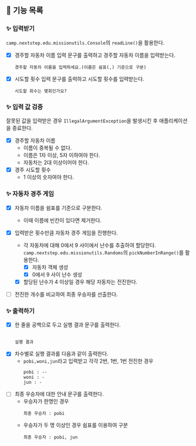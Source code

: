 ## 📝 기능 목록

### ✨ 입력받기

`camp.nextstep.edu.missionutils.Console`의 `readLine()`을 활용한다.

- [x] 경주할 자동차 이름 입력 문구를 출력하고 경주할 자동차 이름을 입력받는다.
    ```
    경주할 자동차 이름을 입력하세요.(이름은 쉼표(,) 기준으로 구분)
    ```

- [x] 시도할 횟수 입력 문구를 출력하고 시도할 횟수를 입력받는다.
    ```
    시도할 회수는 몇회인가요?
    ```

### ✨ 입력 값 검증

잘못된 값을 입력받은 경우 `IllegalArgumentException`을 발생시킨 후 애플리케이션을 종료한다.
- [x] 경주할 자동차 이름
  - 이름이 중복될 수 없다.
  - 이름은 1자 이상, 5자 이하여야 한다.
  - 자동차는 2대 이상이어야 한다.
- [x] 경주 시도할 횟수
  - 1 이상의 숫자여야 한다.

### ✨ 자동차 경주 게임

- [x] 자동차 이름을 쉼표를 기준으로 구분한다.
  - 이때 이름에 빈칸이 있다면 제거한다.

- [x] 입력받은 횟수만큼 자동차 경주 게임을 진행한다.
  - 각 자동차에 대해 0에서 9 사이에서 난수를 추출하여 할당한다. <br>
    `camp.nextstep.edu.missionutils.Randoms`의 `pickNumberInRange()`를 활용한다.
    - [x] 자동차 객체 생성
    - [x] 0에서 9 사이 난수 생성
  - [x] 할당된 난수가 4 이상일 경우 해당 자동차는 전진한다.

- [ ] 전진한 개수를 비교하여 최종 우승자를 선출한다.

### ✨ 출력하기

- [x] 한 줄을 공백으로 두고 실행 결과 문구를 출력한다.
    ```
    
    실행 결과
    ```
- [x] 차수별로 실행 결과를 다음과 같이 출력한다.
  - `pobi,woni,jun`라고 입력받고 각각 2번, 1번, 1번 전진한 경우
      ```
      pobi : --
      woni : -
      jun : -
    
      ```
- [ ] 최종 우승자에 대한 안내 문구를 출력한다.
  - 우승자가 한명인 경우
    ```
    최종 우승자 : pobi
    ```
  - 우승자가 두 명 이상인 경우 쉼표를 이용하여 구분
    ```
    최종 우승자 : pobi, jun
    ```